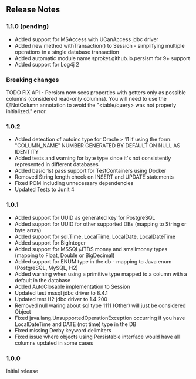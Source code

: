 ## Release Notes

### 1.1.0 (pending)

* Added support for MSAccess with UCanAccess jdbc driver
* Added new method withTransaction() to Session - simplifying multiple operations in a single database transaction 
* Added automatic module name sproket.github.io.persism for 9+ support
* Added support for Log4j 2

### Breaking changes

TODO FIX API - Persism now sees properties with getters only as possible columns (considered read-only columns). You will need to use the @NotColumn annotation to avoid the "<table/query> was not properly initialized." error.

### 1.0.2

* Added detection of autoinc type for Oracle > 11 if using the form: "COLUMN_NAME" NUMBER GENERATED BY DEFAULT ON NULL AS IDENTITY
* Added tests and warning for byte type since it's not consistently represented in different databases
* Added basic 1st pass support for TestContainers using Docker
* Removed String length check on INSERT and UPDATE statements
* Fixed POM including unnecessary dependencies
* Updated Tests to Junit 4

### 1.0.1

* Added support for UUID as generated key for PostgreSQL
* Added support for UUID for other supported DBs (mapping to String or byte array)
* Added support for sql.Time, LocalTime, LocalDate, LocalDateTime
* Added support for BigInteger
* Added support for MSSQL/JTDS money and smallmoney types (mapping to Float, Double or BigDecimal)
* Added support for ENUM type in the db - mapping to Java enum (PostgreSQL, MySQL, H2)
* Added warning when using a primitive type mapped to a column with a default in the database
* Added AutoClosable implementation to Session
* Updated test mssql jdbc driver to 8.4.1
* Updated test H2 jdbc driver to 1.4.200
* Removed null waring about sql type 1111 (Other) will just be considered Object
* Fixed java.lang.UnsupportedOperationException occurring if you have LocalDateTime and DATE (not time) type in the DB
* Fixed missing Derby keyword delimiters
* Fixed issue where objects using Persistable interface would have all columns updated in some cases


### 1.0.0 

Initial release






